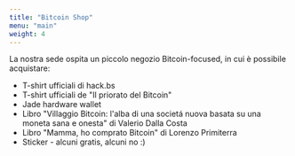 ```yaml
---
title: "Bitcoin Shop"
menu: "main"
weight: 4
---
```


La nostra sede ospita un piccolo negozio Bitcoin-focused, in cui è possibile acquistare:
- T-shirt ufficiali di hack.bs
- T-shirt ufficiali de "Il priorato del Bitcoin"
- Jade hardware wallet
- Libro "Villaggio Bitcoin: l'alba di una societá nuova basata su una moneta sana e onesta" di Valerio Dalla Costa
- Libro "Mamma, ho comprato Bitcoin" di Lorenzo Primiterra
- Sticker - alcuni gratis, alcuni no :)
